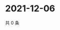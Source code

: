 # 2021-12-06

共 0 条

<!-- BEGIN WEIBO -->
<!-- 最后更新时间 Mon Dec 06 2021 19:12:14 GMT+0800 (China Standard Time) -->

<!-- END WEIBO -->
